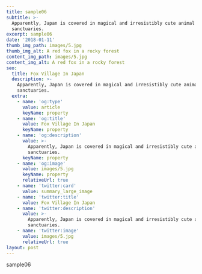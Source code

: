 ```yaml
---
title: sample06
subtitle: >-
  Apparently, Japan is covered in magical and irresistibly cute animal
  sanctuaries.
excerpt: sample06
date: '2018-01-11'
thumb_img_path: images/5.jpg
thumb_img_alt: A red fox in a rocky forest
content_img_path: images/5.jpg
content_img_alt: A red fox in a rocky forest
seo:
  title: Fox Village In Japan
  description: >-
    Apparently, Japan is covered in magical and irresistibly cute animal
    sanctuaries.
  extra:
    - name: 'og:type'
      value: article
      keyName: property
    - name: 'og:title'
      value: Fox Village In Japan
      keyName: property
    - name: 'og:description'
      value: >-
        Apparently, Japan is covered in magical and irresistibly cute animal
        sanctuaries.
      keyName: property
    - name: 'og:image'
      value: images/5.jpg
      keyName: property
      relativeUrl: true
    - name: 'twitter:card'
      value: summary_large_image
    - name: 'twitter:title'
      value: Fox Village In Japan
    - name: 'twitter:description'
      value: >-
        Apparently, Japan is covered in magical and irresistibly cute animal
        sanctuaries.
    - name: 'twitter:image'
      value: images/5.jpg
      relativeUrl: true
layout: post
---
```

sample06
